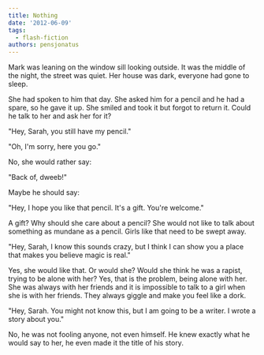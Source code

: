 ```yaml
---
title: Nothing
date: '2012-06-09'
tags:
  - flash-fiction
authors: pensjonatus
---
```


Mark was leaning on the window sill looking outside. It was the middle of the
night, the street was quiet. Her house was dark, everyone had gone to sleep.

<!-- truncate -->

She had spoken to him that day. She asked him for a pencil and he had a spare,
so he gave it up. She smiled and took it but forgot to return it. Could he talk
to her and ask her for it?

"Hey, Sarah, you still have my pencil."

"Oh, I'm sorry, here you go."

No, she would rather say:

"Back of, dweeb!"

Maybe he should say:

"Hey, I hope you like that pencil. It's a gift. You're welcome."

A gift? Why should she care about a pencil? She would not like to talk about
something as mundane as a pencil. Girls like that need to be swept away.

"Hey, Sarah, I know this sounds crazy, but I think I can show you a place that
makes you believe magic is real."

Yes, she would like that. Or would she? Would she think he was a rapist, trying
to be alone with her? Yes, that is the problem, being alone with her. She was
always with her friends and it is impossible to talk to a girl when she is with
her friends. They always giggle and make you feel like a dork.

"Hey, Sarah. You might not know this, but I am going to be a writer. I wrote a
story about you."

No, he was not fooling anyone, not even himself. He knew exactly what he would
say to her, he even made it the title of his story.
